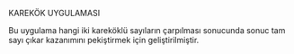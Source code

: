 KAREKÖK UYGULAMASI


Bu uygulama hangi iki kareköklü sayıların çarpılması sonucunda sonuc tam sayı çıkar kazanımını pekiştirmek için geliştirilmiştir.  

